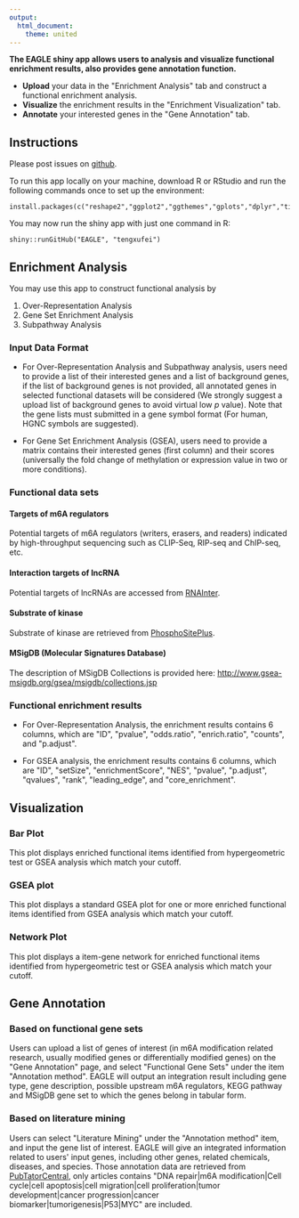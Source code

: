 ```yaml
---
output:
  html_document:
    theme: united
---
```


**The EAGLE shiny app allows users to analysis and visualize functional enrichment results, also provides gene annotation function.**

- **Upload** your data in the "Enrichment Analysis" tab and construct a functional enrichment analysis.
- **Visualize** the enrichment results in the "Enrichment Visualization" tab.
- **Annotate** your interested genes in the "Gene Annotation" tab.

<!-- 
-->
<a name="Instructions"></a> 

## Instructions

<!-- 
The app is hosted on the website:https://.shinyapps.io/EAGLE/ 
Code can be found on github: https://github.com/tengxufei/EAGLE
-->
Please post issues on [github](https://github.com/tengxufei/EAGLE/).

To run this app locally on your machine, download R or RStudio and run the following commands once to set up the environment:

```
install.packages(c("reshape2","ggplot2","ggthemes","gplots","dplyr","tidyr","DT","RColorBrewer","shinyBS","plotly","markdown","scales"))
```
You may now run the shiny app with just one command in R:
```
shiny::runGitHub("EAGLE", "tengxufei")
```

<a name="analysis"></a> 

## Enrichment Analysis

You may use this app to construct functional analysis by

1. Over-Representation Analysis
2. Gene Set Enrichment Analysis
3. Subpathway Analysis

<a name="input"></a>
### Input Data Format 

- For Over-Representation Analysis and Subpathway analysis, users need to provide a list of their interested genes and a list of background genes, if the list of background genes is not provided, all annotated genes in selected functional datasets will be considered (We strongly suggest a upload list of background genes to avoid virtual low *p* value). Note that the gene lists must submitted in a gene symbol format (For human, HGNC symbols are suggested).

- For Gene Set Enrichment Analysis (GSEA), users need to provide a matrix contains their interested genes (first column) and their scores (universally the fold change of methylation or expression value in two or more conditions).

<!-- 
<div align="center">
  <img src="EAGLE.F1.png" height="200" /></div>
  <br><p align="center">Figure 1 Example Input file</p>
</div> 
-->

<a name="sets"></a>
### Functional data sets

#### Targets of m6A regulators
Potential targets of m6A regulators (writers, erasers, and readers) indicated by high-throughput sequencing such as CLIP-Seq, RIP-seq and ChIP-seq, etc. 

#### Interaction targets of lncRNA
Potential targets of lncRNAs are
accessed from [RNAInter](http://www.rna-society.org/rnainter/).

#### Substrate of kinase
Substrate of kinase are retrieved from [PhosphoSitePlus](https://www.phosphosite.org/homeAction.action).

#### MSigDB (Molecular Signatures Database)
The description of MSigDB Collections is provided here: <http://www.gsea-msigdb.org/gsea/msigdb/collections.jsp>


<a name="result"></a>
### Functional enrichment results

- For Over-Representation Analysis, the enrichment results contains 6 columns, which are "ID", "pvalue", "odds.ratio", "enrich.ratio", "counts", and "p.adjust".

- For GSEA analysis, the enrichment results contains 6 columns, which are "ID", "setSize", "enrichmentScore", "NES", "pvalue", "p.adjust", "qvalues", "rank", "leading_edge", and "core_enrichment".

<a name="visualization"></a>
## Visualization

### Bar Plot

This plot displays enriched functional items identified from hypergeometric test or GSEA analysis which match your cutoff.

### GSEA plot

This plot displays a standard GSEA plot for one or more enriched functional items identified from GSEA analysis which match your cutoff.

### Network Plot

This plot displays a item-gene network for enriched functional items identified from hypergeometric test or GSEA analysis which match your cutoff.



## Gene Annotation

### Based on functional gene sets

Users can upload a list of genes of interest (in m6A modification related research, usually modified genes or differentially modified genes) on the "Gene Annotation" page, and select "Functional Gene Sets" under the item "Annotation method". EAGLE will output an integration result including gene type, gene  description, possible upstream m6A regulators, KEGG pathway and MSigDB gene set to which the genes belong in tabular form.

### Based on literature mining

Users can select "Literature Mining" under the "Annotation method" item, and input the gene list of interest. EAGLE will give an integrated information related to users' input genes, including other genes, related chemicals,  diseases, and species. Those annotation data are retrieved from [PubTatorCentral](ftp://ftp.ncbi.nlm.nih.gov/pub/lu/PubTatorCentral/bioconcepts2pubtatorcentral.gz), only articles contains "DNA repair|m6A modification|Cell cycle|cell apoptosis|cell migration|cell proliferation|tumor development|cancer progression|cancer biomarker|tumorigenesis|P53|MYC" are included.  
